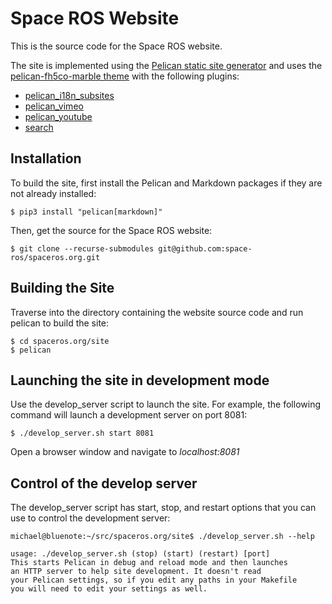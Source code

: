 # Space ROS Website

This is the source code for the Space ROS website.

The site is implemented using the [Pelican static site generator](https://getpelican.com/) and uses the [pelican-fh5co-marble theme](https://github.com/claudio-walser/pelican-fh5co-marble) with the following plugins:

* [pelican_i18n_subsites](git@github.com:StevenMaude/pelican-i18n_subsites.git)
* [pelican_vimeo](git@github.com:kura/pelican_vimeo.git)
* [pelican_youtube](git@github.com:kura/pelican_youtube.git)
* [search](https://github.com/pelican-plugins/search)

## Installation

To build the site, first install the Pelican and Markdown packages if they are not already installed:


```
$ pip3 install "pelican[markdown]"

```

Then, get the source for the Space ROS website:

```
$ git clone --recurse-submodules git@github.com:space-ros/spaceros.org.git
```

## Building the Site

Traverse into the directory containing the website source code and run pelican to build the site:

```
$ cd spaceros.org/site
$ pelican
```

## Launching the site in development mode

Use the develop_server script to launch the site. For example, the following command will launch a development server on port 8081:

```
$ ./develop_server.sh start 8081
```

Open a browser window and navigate to *localhost:8081*

## Control of the develop server

The develop_server script has start, stop, and restart options that you can use to control the development server:

```
michael@bluenote:~/src/spaceros.org/site$ ./develop_server.sh --help

usage: ./develop_server.sh (stop) (start) (restart) [port]
This starts Pelican in debug and reload mode and then launches
an HTTP server to help site development. It doesn't read
your Pelican settings, so if you edit any paths in your Makefile
you will need to edit your settings as well.
```